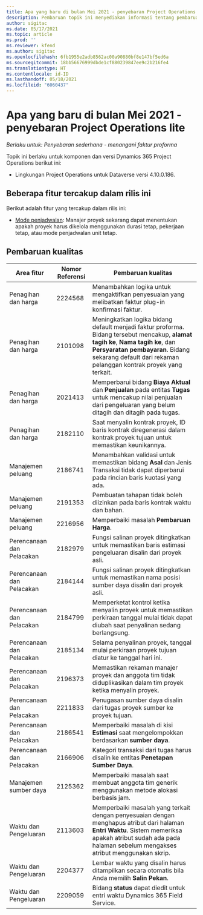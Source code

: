 ```yaml
---
title: Apa yang baru di bulan Mei 2021 - penyebaran Project Operations lite
description: Pembaruan topik ini menyediakan informasi tentang pembaruan kualitas yang tersedia di penyebaran Project Operations lite Mei 2021.
author: sigitac
ms.date: 05/17/2021
ms.topic: article
ms.prod: ''
ms.reviewer: kfend
ms.author: sigitac
ms.openlocfilehash: 6fb1955e2adb8562ac00a90880bf8e147bf5ed6a
ms.sourcegitcommit: 18bb56676999dbde1cf880239847ee9c2b216fe4
ms.translationtype: HT
ms.contentlocale: id-ID
ms.lasthandoff: 05/18/2021
ms.locfileid: "6060437"
---
```

# <a name="whats-new-may-2021---project-operations-lite-deployment"></a>Apa yang baru di bulan Mei 2021 - penyebaran Project Operations lite

_Berlaku untuk: Penyebaran sederhana - menangani faktur proforma_

Topik ini berlaku untuk komponen dan versi Dynamics 365 Project Operations berikut ini:

   - Lingkungan Project Operations untuk Dataverse versi 4.10.0.186.

## <a name="features-included-in-this-release"></a>Beberapa fitur tercakup dalam rilis ini

Berikut adalah fitur yang tercakup dalam rilis ini:

- [Mode penjadwalan](../../project-management/scheduling-modes.md): Manajer proyek sekarang dapat menentukan apakah proyek harus dikelola menggunakan durasi tetap, pekerjaan tetap, atau mode penjadwalan unit tetap.

## <a name="quality-updates"></a>Pembaruan kualitas

| **Area fitur** | **Nomor Referensi** | **Pembaruan kualitas** |
| --- | --- | --- |
| Penagihan dan harga | 2224568 | Menambahkan logika untuk mengaktifkan penyesuaian yang melibatkan faktur plug-in konfirmasi faktur. |
| Penagihan dan harga | 2101098 | Meningkatkan logika bidang default menjadi faktur proforma. Bidang tersebut mencakup, **alamat tagih ke**, **Nama tagih ke**, dan **Persyaratan pembayaran**. Bidang sekarang default dari rekaman pelanggan kontrak proyek yang terkait. |
| Penagihan dan harga | 2021413 | Memperbarui bidang **Biaya Aktual** dan **Penjualan** pada entitas **Tugas** untuk mencakup nilai penjualan dari pengeluaran yang belum ditagih dan ditagih pada tugas. |
| Penagihan dan harga | 2182110 | Saat menyalin kontrak proyek, ID baris kontrak diregenerasi dalam kontrak proyek tujuan untuk memastikan keunikannya. |
| Manajemen peluang | 2186741 | Menambahkan validasi untuk memastikan bidang **Asal** dan Jenis Transaksi tidak dapat diperbarui pada rincian baris kuotasi yang ada. |
| Manajemen peluang | 2191353 | Pembuatan tahapan tidak boleh diizinkan pada baris kontrak waktu dan bahan. |
| Manajemen peluang | 2216956 | Memperbaiki masalah **Pembaruan Harga**. |
| Perencanaan dan Pelacakan | 2182979 | Fungsi salinan proyek ditingkatkan untuk memastikan baris estimasi pengeluaran disalin dari proyek asli. |
| Perencanaan dan Pelacakan | 2184144 | Fungsi salinan proyek ditingkatkan untuk memastikan nama posisi sumber daya disalin dari proyek asli. |
| Perencanaan dan Pelacakan | 2184799 | Memperketat kontrol ketika menyalin proyek untuk memastikan perkiraan tanggal mulai tidak dapat diubah saat penyalinan sedang berlangsung. |
| Perencanaan dan Pelacakan | 2185134 | Selama penyalinan proyek, tanggal mulai perkiraan proyek tujuan diatur ke tanggal hari ini. |
| Perencanaan dan Pelacakan | 2196373 | Memastikan rekaman manajer proyek dan anggota tim tidak diduplikasikan dalam tim proyek ketika menyalin proyek. |
| Perencanaan dan Pelacakan | 2211833 | Penugasan sumber daya disalin dari tugas proyek sumber ke proyek tujuan. |
| Perencanaan dan Pelacakan | 2186541 | Memperbaiki masalah di kisi **Estimasi** saat mengelompokkan berdasarkan **sumber daya**. |
| Perencanaan dan Pelacakan | 2166906 | Kategori transaksi dari tugas harus disalin ke entitas **Penetapan Sumber Daya**. |
| Manajemen sumber daya | 2125362 | Memperbaiki masalah saat membuat anggota tim generik menggunakan metode alokasi berbasis jam. |
| Waktu dan Pengeluaran | 2113603 | Memperbaiki masalah yang terkait dengan penyesuaian dengan menghapus atribut dari halaman **Entri Waktu**. Sistem memeriksa apakah atribut sudah ada pada halaman sebelum mengakses atribut menggunakan skrip. |
| Waktu dan Pengeluaran | 2204377 | Lembar waktu yang disalin harus ditampilkan secara otomatis bila Anda memilih **Salin Pekan**. |
| Waktu dan Pengeluaran | 2209059 | Bidang **status** dapat diedit untuk entri waktu Dynamics 365 Field Service. |
